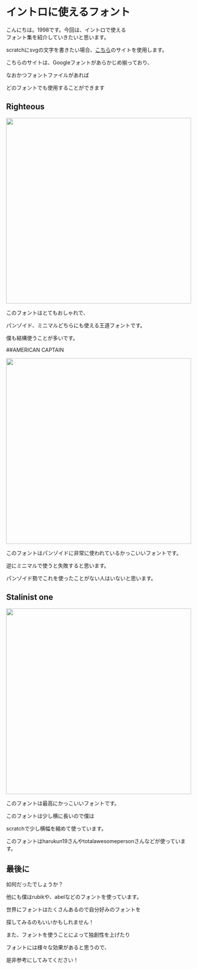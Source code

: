 <title>イントロのフォント</title>

# イントロに使えるフォント

こんにちは。1998です。今回は、イントロで使える<br>フォント集を紹介していきたいと思います。

scratchにsvgの文字を書きたい場合、<a href="https://danmarshall.github.io/google-font-to-svg-path/">こちら</a>のサイトを使用します。

こちらのサイトは、Googleフォントがあらかじめ揃っており、

なおかつフォントファイルがあれば

どのフォントでも使用することができます

## Righteous

<img src="https://1998ky262.github.io/Scratch-intro-com/images/Righteousfont.jpg" width="500px">

このフォントはとてもおしゃれで、

パンゾイド、ミニマルどちらにも使える王道フォントです。

僕も結構使うことが多いです。

##AMERICAN CAPTAIN

<img src="https://1998ky262.github.io/Scratch-intro-com/images/AC.PNG" width="500px">

このフォントはパンゾイドに非常に使われているかっこいいフォントです。

逆にミニマルで使うと失敗すると思います。

パンゾイド勢でこれを使ったことがない人はいないと思います。
## Stalinist one
<img src="https://1998ky262.github.io/Scratch-intro-com/images/GODFONT.JPG" width="500px">

このフォントは最高にかっこいいフォントです。

このフォントは少し横に長いので僕は

scratchで少し横幅を縮めて使っています。

このフォントはharukun19さんやtotalawesomepersonさんなどが使っています。

## 最後に

如何だったでしょうか？

他にも僕はrubikや、abelなどのフォントを使っています。

世界にフォントはたくさんあるので自分好みのフォントを

探してみるのもいいかもしれません！

また、フォントを使うことによって独創性を上げたり

フォントには様々な効果があると思うので、

是非参考にしてみてください！
<script src="../include.js"></script>
